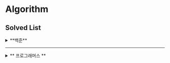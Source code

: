 # Algorithm

## Solved List
<details>
<summary> **백준** </summary>
  
| 순번 | 문제 번호 |                            문제                             |                                          문제 티어                                           |성공여부|
|:--:|:-----:|:---------------------------------------------------------:|:----------------------------------------------------------------------------------------:|:---:|
| 1  | 9663  |      [N-Queen](https://www.acmicpc.net/problem/9663)      | <img height="25px" width="25px" src="https://d2gd6pc034wcta.cloudfront.net/tier/12.svg"> |😃|
| 2  | 14502 |       [연구소](https://www.acmicpc.net/problem/14502)        | <img height="25px" width="25px" src="https://d2gd6pc034wcta.cloudfront.net/tier/12.svg"> |😃|
| 3  | 1753  |       [최단 경로](https://www.acmicpc.net/problem/1753)       | <img height="25px" width="25px" src="https://d2gd6pc034wcta.cloudfront.net/tier/12.svg"> |😃|
| 4  | 14500 |      [테트로미노](https://www.acmicpc.net/problem/14500)       | <img height="25px" width="25px" src="https://d2gd6pc034wcta.cloudfront.net/tier/12.svg"> |😃|
| 5  | 11054 | [가장 긴 바이토닉 부분 수열](https://www.acmicpc.net/problem/141054) | <img height="25px" width="25px" src="https://d2gd6pc034wcta.cloudfront.net/tier/12.svg"> |😃|
| 6  | 1987  |        [알파벳](https://www.acmicpc.net/problem/1987)        | <img height="25px" width="25px" src="https://d2gd6pc034wcta.cloudfront.net/tier/12.svg"> |😃|
| 7  | 3190  |         [뱀](https://www.acmicpc.net/problem/3190)         | <img height="25px" width="25px" src="https://d2gd6pc034wcta.cloudfront.net/tier/12.svg"> |😃|
| 8  | 2023  |      [신기한 소수](https://www.acmicpc.net/problem/2023)       | <img height="25px" width="25px" src="https://d2gd6pc034wcta.cloudfront.net/tier/11.svg"> |😃|
| 9  | 12865 |      [평범한 배낭](https://www.acmicpc.net/problem/12865)      | <img height="25px" width="25px" src="https://d2gd6pc034wcta.cloudfront.net/tier/11.svg"> |😃|
| 10 | 15683 |        [감시](https://www.acmicpc.net/problem/15683)        | <img height="25px" width="25px" src="https://d2gd6pc034wcta.cloudfront.net/tier/12.svg"> |😃|
| 11 | 1759  |       [암호만들기](https://www.acmicpc.net/problem/1759)       | <img height="25px" width="25px" src="https://d2gd6pc034wcta.cloudfront.net/tier/11.svg"> |😃|
| 12 | 2457  |      [공주님의 정원](https://www.acmicpc.net/problem/2457)      | <img height="25px" width="25px" src="https://d2gd6pc034wcta.cloudfront.net/tier/13.svg"> |😃|
| 13 | 4486  |       [젤다지?](https://www.acmicpc.net/problem/4485)        | <img height="25px" width="25px" src="https://d2gd6pc034wcta.cloudfront.net/tier/12.svg"> |😃|
| 14 | 2239  |        [스도쿠](https://www.acmicpc.net/problem/2239)        | <img height="25px" width="25px" src="https://d2gd6pc034wcta.cloudfront.net/tier/12.svg"> |😃|
| 15 | 3055  |        [탈출](https://www.acmicpc.net/problem/3055)         | <img height="25px" width="25px" src="https://d2gd6pc034wcta.cloudfront.net/tier/12.svg"> |😃|
| 16 | 2206  |    [벽 부수고 이동하기](https://www.acmicpc.net/problem/2206)     | <img height="25px" width="25px" src="https://d2gd6pc034wcta.cloudfront.net/tier/13.svg"> |😃|
| 17 | 2252  |       [줄 세우기](https://www.acmicpc.net/problem/2252)       | <img height="25px" width="25px" src="https://d2gd6pc034wcta.cloudfront.net/tier/13.svg"> |😃|
| 18 | 1516  |       [게임 개발](https://www.acmicpc.net/problem/1516)       | <img height="25px" width="25px" src="https://d2gd6pc034wcta.cloudfront.net/tier/13.svg"> |😃|
| 19 | 16236 |      [아기 상어](https://www.acmicpc.net/problem/16236)       | <img height="25px" width="25px" src="https://d2gd6pc034wcta.cloudfront.net/tier/13.svg"> |😃|



</details>

<hr>

<details>
<summary> 
** 프로그래머스 ** 
</summary>
  
| 순번  |문제 번호|문제|문제 티어|성공여부|
|:---:|:--:|:---:|:-------:|:---:|

</details>
